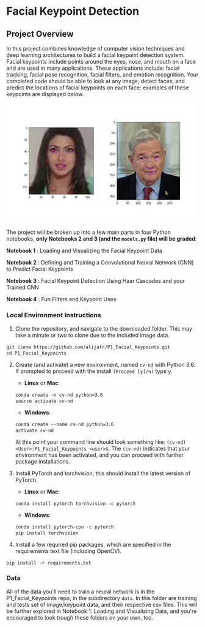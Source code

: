 [//]: # (Image References)

[image1]: ./images/key_pts_example.png "Facial Keypoint Detection"

# Facial Keypoint Detection

## Project Overview

In this project combines knowledge of computer vision techniques and deep learning architectures to build a facial keypoint detection system. Facial keypoints include points around the eyes, nose, and mouth on a face and are used in many applications. These applications include: facial tracking, facial pose recognition, facial filters, and emotion recognition. Your completed code should be able to look at any image, detect faces, and predict the locations of facial keypoints on each face; examples of these keypoints are displayed below.

![Facial Keypoint Detection][image1]

The project will be broken up into a few main parts in four Python notebooks, **only Notebooks 2 and 3 (and the `models.py` file) will be graded**:

__Notebook 1__ : Loading and Visualizing the Facial Keypoint Data

__Notebook 2__ : Defining and Training a Convolutional Neural Network (CNN) to Predict Facial Keypoints

__Notebook 3__ : Facial Keypoint Detection Using Haar Cascades and your Trained CNN

__Notebook 4__ : Fun Filters and Keypoint Uses




### Local Environment Instructions

1. Clone the repository, and navigate to the downloaded folder. This may take a minute or two to clone due to the included image data.
```
git clone https://github.com/alijafr/P1_Facial_Keypoints.git
cd P1_Facial_Keypoints
```

2. Create (and activate) a new environment, named `cv-nd` with Python 3.6. If prompted to proceed with the install `(Proceed [y]/n)` type y.

	- __Linux__ or __Mac__: 
	```
	conda create -n cv-nd python=3.6
	source activate cv-nd
	```
	- __Windows__: 
	```
	conda create --name cv-nd python=3.6
	activate cv-nd
	```
	
	At this point your command line should look something like: `(cv-nd) <User>:P1_Facial_Keypoints <user>$`. The `(cv-nd)` indicates that your environment has been activated, and you can proceed with further package installations.

3. Install PyTorch and torchvision; this should install the latest version of PyTorch.
	
	- __Linux__ or __Mac__: 
	```
	conda install pytorch torchvision -c pytorch 
	```
	- __Windows__: 
	```
	conda install pytorch-cpu -c pytorch
	pip install torchvision
	```

6. Install a few required pip packages, which are specified in the requirements text file (including OpenCV).
```
pip install -r requirements.txt
```


### Data

All of the data you'll need to train a neural network is in the P1_Facial_Keypoints repo, in the subdirectory `data`. In this folder are training and tests set of image/keypoint data, and their respective csv files. This will be further explored in Notebook 1: Loading and Visualizing Data, and you're encouraged to look trough these folders on your own, too.
